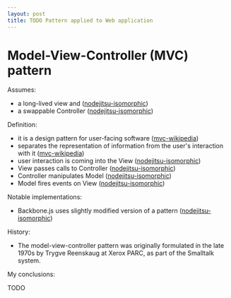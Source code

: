 ```yaml
---
layout: post
title: TODO Pattern applied to Web application
---
```


# Model-View-Controller (MVC) pattern

Assumes:

* a long-lived view and ([nodejitsu-isomorphic][])
* a swappable Controller ([nodejitsu-isomorphic][])

Definition:

* it is a design pattern for user-facing software ([mvc-wikipedia][])
* separates the representation of information from the user's interaction with it ([mvc-wikipedia][])
* user interaction is coming into the View ([nodejitsu-isomorphic][])
* View passes calls to Controller ([nodejitsu-isomorphic][])
* Controller manipulates Model ([nodejitsu-isomorphic][])
* Model fires events on View ([nodejitsu-isomorphic][])

Notable implementations:

* Backbone.js uses slightly modified version of a pattern ([nodejitsu-isomorphic][])

History:

* The model-view-controller pattern was originally formulated in the late 1970s
    by Trygve Reenskaug at Xerox PARC, as part of the Smalltalk system.

My conclusions:

TODO

[mvc-wikipedia]: http://en.wikipedia.org/wiki/Model%E2%80%93view%E2%80%93controller
[nodejitsu-isomorphic]: http://blog.nodejitsu.com/scaling-isomorphic-javascript-code
